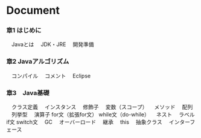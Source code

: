 # Document

### 章1 はじめに
　Javaとは
　JDK・JRE
　開発準備
### 章2 Javaアルゴリズム
　コンパイル
　コメント
　Eclipse
### 章3　Java基礎
　クラス定義
　インスタンス
　修飾子
　変数（スコープ）
　メソッド
　配列
　列挙型
　演算子
 for文（拡張for文）
 while文（do-while）
　ネスト
　ラベル
 if文
 switch文
　GC
　オーバーロード
　継承
　this
　抽象クラス
　インターフェース

